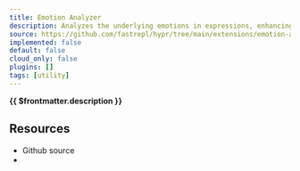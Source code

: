 ```yaml
---
title: Emotion Analyzer
description: Analyzes the underlying emotions in expressions, enhancing the quality of hypercharged meeting notes.
source: https://github.com/fastrepl/hypr/tree/main/extensions/emotion-analyzer
implemented: false
default: false
cloud_only: false
plugins: []
tags: [utility]
---
```

<TitleWithContributors :title="$frontmatter.title" />

**{{ $frontmatter.description }}**

<ExtensionTags :frontmatter="$frontmatter" />

## Resources

<ul>
  <li><a :href="$frontmatter.source">Github source</a></li>
  <li v-for="plugin in $frontmatter.plugins"><PluginLink :plugin /></li>
</ul>
